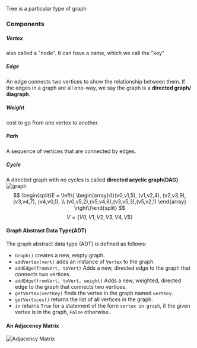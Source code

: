 Tree is a particular type of graph
### Components
##### Vertex
also called a "node". It can have a name, which we call the "key"

##### Edge
An edge connects two vertices to show the relationship between them. If the edges in a graph are all one-way, we say the graph is a **directed graph/ diagraph**. 

##### Weight
cost to go from one vertex to another.

##### Path
A sequence of vertices that are connected by edges.

##### Cycle
A directed graph with no cycles is called **directed acyclic graph(DAG)**
![graph](https://runestone.academy/ns/books/published/pythonds/_images/digraph.png)
$$
\begin{split}E = \left\{ \begin{array}{l}(v0,v1,5), (v1,v2,4), (v2,v3,9), (v3,v4,7), (v4,v0,1), \\
             (v0,v5,2),(v5,v4,8),(v3,v5,3),(v5,v2,1)
             \end{array} \right\}\end{split}
$$
$$
V = \left\{ V0,V1,V2,V3,V4,V5 \right\}
$$

#### Graph Abstract Data Type(ADT)
The graph abstract data type (ADT) is defined as follows:
- `Graph()` creates a new, empty graph.
- `addVertex(vert)` adds an instance of `Vertex` to the graph.
- `addEdge(fromVert, toVert)` Adds a new, directed edge to the graph that connects two vertices.
- `addEdge(fromVert, toVert, weight)` Adds a new, weighted, directed edge to the graph that connects two vertices.
- `getVertex(vertKey)` finds the vertex in the graph named `vertKey`.
- `getVertices()` returns the list of all vertices in the graph.
- `in` returns `True` for a statement of the form `vertex in graph`, if the given vertex is in the graph, `False` otherwise.


#### An Adjacency Matrix
![Adjacency Matrix](https://runestone.academy/ns/books/published/pythonds/_images/adjMat.png)
